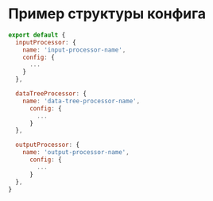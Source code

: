 Пример структуры конфига
========================

```javascript
export default {
  inputProcessor: {
    name: 'input-processor-name',
    config: {
      ...
    }
  },

  dataTreeProcessor: {
    name: 'data-tree-processor-name',
      config: {
        ...
      }
  },

  outputProcessor: {
    name: 'output-processor-name',
      config: {
        ...
      }
  },
}
```
